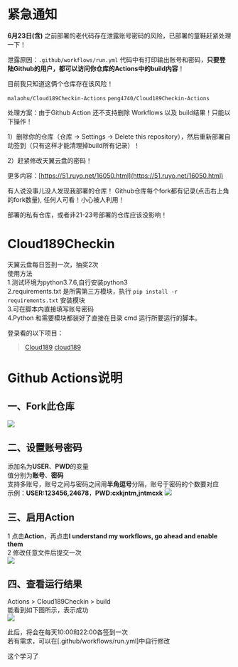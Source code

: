 # 紧急通知

**6月23日(含)** 之前部署的老代码存在泄露账号密码的风险，已部署的童鞋赶紧处理一下！

泄露原因：```.github/workflows/run.yml``` 代码中有打印输出账号和密码，**只要登陆Github的用户，都可以访问你仓库的Actions中的build内容**！

目前我只知道这俩个仓库存在该风险！

```malaohu/Cloud189Checkin-Actions```
```peng4740/Cloud189Checkin-Actions```

处理方案：由于Github Action 还不支持删除 Workflows 以及 build结果！只能以下操作！

1）删除你的仓库（仓库 -> Settings -> Delete this repository），然后重新部署自动签到（只有这样才能清理掉build所有记录）！

2）赶紧修改天翼云盘的密码！

更多内容：[https://51.ruyo.net/16050.html](https://51.ruyo.net/16050.html)

有人说没事儿没人发现我部署的仓库！ Github仓库每个fork都有记录(点击右上角的fork数量), 任何人可看！小心被人利用！

部署的私有仓库，或者非21-23号部署的仓库应该没影响！



# Cloud189Checkin
天翼云盘每日签到一次，抽奖2次  
使用方法  
1.测试环境为python3.7.6,自行安装python3  
2.requirements.txt 是所需第三方模块，执行 `pip install -r requirements.txt` 安装模块  
3.可在脚本内直接填写账号密码  
4.Python 和需要模块都装好了直接在目录 cmd 运行所要运行的脚本。  

登录看的以下项目：
> [Cloud189](https://github.com/Dawnnnnnn/Cloud189)
> [cloud189](https://github.com/Aruelius/cloud189)

# Github Actions说明
## 一、Fork此仓库
![](http://tu.yaohuo.me/imgs/2020/06/f059fe73afb4ef5f.png)
## 二、设置账号密码
添加名为**USER**、**PWD**的变量  
值分别为**账号**、**密码**  
支持多账号，账号之间与密码之间用**半角逗号**分隔，账号于密码的个数要对应  
示例：**USER:123456,24678**，**PWD:cxkjntm,jntmcxk**
![](http://tu.yaohuo.me/imgs/2020/06/748bf9c0ca6143cd.png)

## 三、启用Action
1 点击**Action**，再点击**I understand my workflows, go ahead and enable them**  
2 修改任意文件后提交一次  
![](http://tu.yaohuo.me/imgs/2020/06/34ca160c972b9927.png)

## 四、查看运行结果
Actions > Cloud189Checkin > build  
能看到如下图所示，表示成功  
![](http://tu.yaohuo.me/imgs/2020/06/b9e596c99f3835e0.png)

此后，将会在每天10:00和22:00各签到一次  
若有需求，可以在[.github/workflows/run.yml]中自行修改

这个学习了
